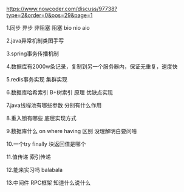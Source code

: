https://www.nowcoder.com/discuss/97738?type=2&order=0&pos=29&page=1

1.同步 异步 非阻塞 阻塞 bio nio aio 

  2.java异常机制类图手写 

  3.spring事务传播机制 

  4.数据库有2000w条记录，复制到另一个服务器内，保证无重复，速度快 

  5.redis事务实现 集群实现 

  6.数据库哈希索引 B+树索引 原理 优缺点实现 

  7.java线程池有哪些参数 分别有什么作用 

  8.重入锁有哪些 底层实现方式 

  9.数据库什么 on where having 区别 没理解明白要问啥 

  10.一个try finally 块返回值是哪个 

  11.值传递 索引传递 

  12.能来实习吗 balabala 

  13.中间件 RPC框架 知道什么说什么